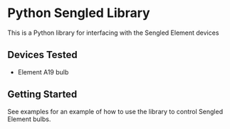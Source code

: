 # Python Sengled Library
This is a Python library for interfacing with the Sengled Element devices


## Devices Tested
* Element A19 bulb

## Getting Started
See examples for an example of how to use the library to control Sengled Element bulbs.